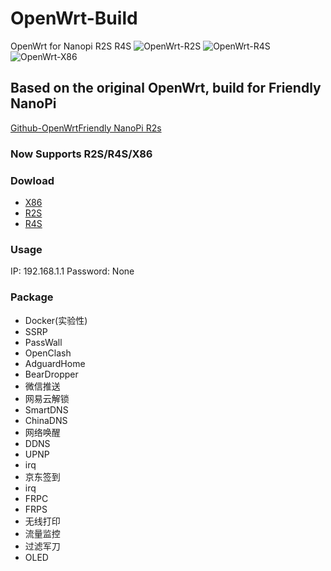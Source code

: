 # OpenWrt-Build
OpenWrt for Nanopi R2S R4S
![OpenWrt-R2S](https://github.com/XXXBRIAN/OpenWrt-Build/workflows/OpenWrt-R2S/badge.svg)
![OpenWrt-R4S](https://github.com/XXXBRIAN/OpenWrt-Build/workflows/OpenWrt-R4S/badge.svg)
![OpenWrt-X86](https://github.com/XXXBRIAN/OpenWrt-Build/workflows/OpenWrt-X86/badge.svg)

## Based on the original OpenWrt, build for Friendly NanoPi
[Github-OpenWrt](https://github.com/openwrt/openwrt)[Friendly NanoPi R2s](https://wiki.friendlyarm.com/wiki/index.php/NanoPi_R2S)

### Now Supports R2S/R4S/X86

### Dowload
- [X86](https://github.com/XXXBRIAN/OpenWrt-Build/releases/tag/X86)
- [R2S](https://github.com/XXXBRIAN/OpenWrt-Build/releases/tag/R2S)
- [R4S](https://github.com/XXXBRIAN/OpenWrt-Build/releases/tag/R4S)

### Usage
IP: 192.168.1.1 
Password: None

### Package
- Docker(实验性)
- SSRP
- PassWall
- OpenClash
- AdguardHome
- BearDropper
- 微信推送
- 网易云解锁
- SmartDNS
- ChinaDNS
- 网络唤醒
- DDNS
- UPNP
- irq
- 京东签到
- irq
- FRPC
- FRPS
- 无线打印
- 流量监控
- 过滤军刀
- OLED
